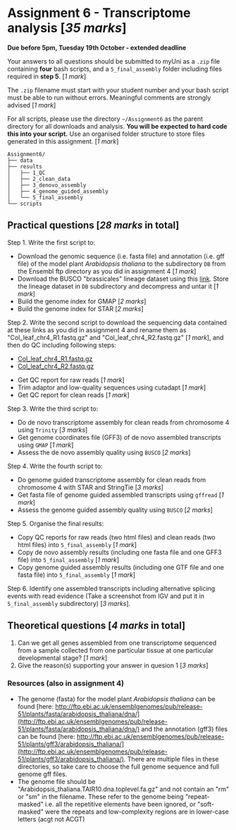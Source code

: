 # Assignment 6 - Transcriptome analysis [*35 marks*]

**Due before 5pm, Tuesday 19th October - extended deadline**

Your answers to all questions should be submitted to myUni as a `.zip` file containing **four** bash scripts, and a `5_final_assembly` folder including files required in **step 5**. [*1 mark*]

The `.zip` filename must start with your student number and your bash script must be able to run without errors.
Meaningful comments are strongly advised [*1 mark*]

For all scripts, please use the directory `~/Assignment6` as the parent directory for all downloads and analysis. 
**You will be expected to hard code this into your script.**
Use an organised folder structure to store files generated in this assignment. [*1 mark*]

```
Assignment6/
├── data
├── results
│   ├── 1_QC
│   ├── 2_clean_data
│   ├── 3_denovo_assembly
│   ├── 4_genome_guided_assembly
│   └── 5_final_assembly
└── scripts
```

## Practical questions [*28 marks* in total]

Step 1. Write the first script to:
+ Download the genomic sequence (i.e. fasta file) and annotation (i.e. gff file) of the model plant _Arabidopsis thaliana_ to the subdirectory `DB` from the Ensembl ftp directory as you did in assignment 4 [*1 mark*]
+ Download the BUSCO "brassicales" lineage dataset using this [link](https://busco-data.ezlab.org/v5/data/lineages/brassicales_odb10.2020-08-05.tar.gz). Store the lineage dataset in `DB` subdirectory and decompress and untar it [*1 mark*] 
+ Build the genome index for GMAP [*2 marks*]
+ Build the genome index for STAR [*2 marks*]

Step 2. Write the second script to download the sequencing data contained at these links as you did in assignment 4 and rename them as "Col_leaf_chr4_R1.fastq.gz" and "Col_leaf_chr4_R2.fastq.gz" [*1 mark*], and then do QC including following steps:
- [Col_leaf_chr4_R1.fastq.gz]()
- [Col_leaf_chr4_R2.fastq.gz]()
+ Get QC report for raw reads [*1 mark*]
+ Trim adaptor and low-quality sequences using cutadapt [*1 mark*]
+ Get QC report for clean reads [*1 mark*]

Step 3. Write the third script to:
+ Do de novo transcriptome assembly for clean reads from chromosome 4 using `Trinity` [*3 marks*]
+ Get genome coordinates file (GFF3) of de novo assembled transcripts using `GMAP` [*1 mark*]
+ Assess the de novo assembly quality using `BUSCO` [*2 marks*]

Step 4. Write the fourth script to:
+ Do genome guided transcriptome assembly for clean reads from chromosome 4 with STAR and StringTie [*3 marks*]
+ Get fasta file of genome guided assembled transcripts using `gffread` [*1 mark*]
+ Assess the genome guided assembly quality using `BUSCO` [*2 marks*]

Step 5. Organise the final results:
+ Copy QC reports for raw reads (two html files) and clean reads (two html files) into `5_final_assembly` [*1 mark*]
+ Copy de novo assembly results (including one fasta file and one GFF3 file) into `5_final_assembly` [*1 mark*]
+ Copy genome guided assembly results (including one GTF file and one fasta file) into `5_final_assembly` [*1 mark*]

Step 6. Identify one assembled transcripts including alternative splicing events with read evidence (Take a screenshot from IGV and put it in `5_final_assembly` subdirectory) [*3 marks*].

## Theoretical questions [*4 marks* in total]

1. Can we get all genes assembled from one transcriptome sequenced from a sample collected from one particular tissue at one particular developmental stage? [*1 mark*]
2. Give the reason(s) supporting your answer in quesion 1 [*3 marks*]

### Resources (also in assignment 4)

- The genome (fasta) for the model plant _Arabidopsis thaliana_ can be found [here: http://ftp.ebi.ac.uk/ensemblgenomes/pub/release-51/plants/fasta/arabidopsis_thaliana/dna/](http://ftp.ebi.ac.uk/ensemblgenomes/pub/release-51/plants/fasta/arabidopsis_thaliana/dna/) and the annotation (gff3) files can be found [here: http://ftp.ebi.ac.uk/ensemblgenomes/pub/release-51/plants/gff3/arabidopsis_thaliana/](http://ftp.ebi.ac.uk/ensemblgenomes/pub/release-51/plants/gff3/arabidopsis_thaliana/). There are multiple files in these directories, so take care to choose the full genome sequence and full genome gff files.
- The genome file should be "Arabidopsis_thaliana.TAIR10.dna.toplevel.fa.gz" and not contain an "rm" or "sm" in the filename. These refer to the genome being "repeat-masked" i.e. all the repetitive elements have been ignored, or "soft-masked" were the repeats and low-complexity regions are in lower-case letters (acgt not ACGT)
